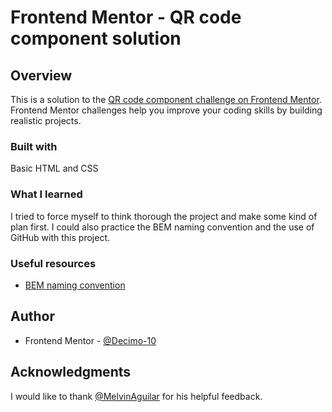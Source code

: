 # Frontend Mentor - QR code component solution


## Overview

  This is a solution to the [QR code component challenge on Frontend Mentor](https://www.frontendmentor.io/challenges/qr-code-component-iux_sIO_H). Frontend Mentor challenges help you improve your coding skills by building realistic projects.

### Built with

Basic HTML and CSS

### What I learned

I tried to force myself to think thorough the project and make some kind of plan first. I could also practice the BEM naming convention and the use of GitHub with this project.

### Useful resources

- [BEM naming convention](https://getbem.com/naming/)

## Author

- Frontend Mentor - [@Decimo-10](https://www.frontendmentor.io/profile/Decimo-10)

## Acknowledgments

I would like to thank [@MelvinAguilar](https://www.frontendmentor.io/profile/MelvinAguilar) for his helpful feedback.
